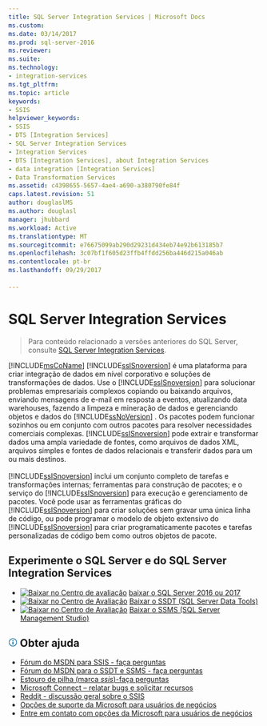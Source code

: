 ```yaml
---
title: SQL Server Integration Services | Microsoft Docs
ms.custom: 
ms.date: 03/14/2017
ms.prod: sql-server-2016
ms.reviewer: 
ms.suite: 
ms.technology:
- integration-services
ms.tgt_pltfrm: 
ms.topic: article
keywords:
- SSIS
helpviewer_keywords:
- SSIS
- DTS [Integration Services]
- SQL Server Integration Services
- Integration Services
- DTS [Integration Services], about Integration Services
- data integration [Integration Services]
- Data Transformation Services
ms.assetid: c4398655-5657-4ae4-a690-a380790fe84f
caps.latest.revision: 51
author: douglaslMS
ms.author: douglasl
manager: jhubbard
ms.workload: Active
ms.translationtype: MT
ms.sourcegitcommit: e76675099ab290d29231d434eb74e92b613185b7
ms.openlocfilehash: 3c07bf1f605d23ffb4ffdd256ba446d215a046ab
ms.contentlocale: pt-br
ms.lasthandoff: 09/29/2017

---
```

# <a name="sql-server-integration-services"></a>SQL Server Integration Services

 > Para conteúdo relacionado a versões anteriores do SQL Server, consulte [SQL Server Integration Services](https://msdn.microsoft.com/en-US/library/ms141026(SQL.120).aspx).

[!INCLUDE[msCoName](../includes/msconame-md.md)] [!INCLUDE[ssISnoversion](../includes/ssisnoversion-md.md)] é uma plataforma para criar integração de dados em nível corporativo e soluções de transformações de dados. Use o [!INCLUDE[ssISnoversion](../includes/ssisnoversion-md.md)] para solucionar problemas empresariais complexos copiando ou baixando arquivos, enviando mensagens de e-mail em resposta a eventos, atualizando data warehouses, fazendo a limpeza e mineração de dados e gerenciando objetos e dados do [!INCLUDE[ssNoVersion](../includes/ssnoversion-md.md)] . Os pacotes podem funcionar sozinhos ou em conjunto com outros pacotes para resolver necessidades comerciais complexas. [!INCLUDE[ssISnoversion](../includes/ssisnoversion-md.md)] pode extrair e transformar dados uma ampla variedade de fontes, como arquivos de dados XML, arquivos simples e fontes de dados relacionais e transferir dados para um ou mais destinos.<br /><br /> [!INCLUDE[ssISnoversion](../includes/ssisnoversion-md.md)] inclui um conjunto completo de tarefas e transformações internas; ferramentas para construção de pacotes; e o serviço do [!INCLUDE[ssISnoversion](../includes/ssisnoversion-md.md)] para execução e gerenciamento de pacotes. Você pode usar as ferramentas gráficas do [!INCLUDE[ssISnoversion](../includes/ssisnoversion-md.md)] para criar soluções sem gravar uma única linha de código, ou pode programar o modelo de objeto extensivo do [!INCLUDE[ssISnoversion](../includes/ssisnoversion-md.md)] para criar programaticamente pacotes e tarefas personalizadas de código bem como outros objetos de pacote.

## <a name="try-sql-server-and-sql-server-integration-services"></a>Experimente o SQL Server e do SQL Server Integration Services
- [![Baixar no Centro de avaliação](../includes/media/download2.png)](http://go.microsoft.com/fwlink/?LinkID=829477) [baixar o SQL Server 2016 ou 2017](https://www.microsoft.com/evalcenter/evaluate-sql-server)
- [![Baixar no Centro de Avaliação](../includes/media/download2.png)](../ssdt/download-sql-server-data-tools-ssdt.md) [Baixar o SSDT (SQL Server Data Tools)](../ssdt/download-sql-server-data-tools-ssdt.md)
- [![Baixar no Centro de Avaliação](../includes/media/download2.png)](../ssms/download-sql-server-management-studio-ssms.md) [Baixar o SSMS (SQL Server Management Studio)](../ssms/download-sql-server-management-studio-ssms.md)

##  <a name="infotipsql-servermediainfo-tippng-get-help"></a>![info_tip](../sql-server/media/info-tip.png) Obter ajuda
 
- [Fórum do MSDN para SSIS - faça perguntas](https://social.msdn.microsoft.com/Forums/en-us/home?forum=sqlintegrationservices)
- [Fórum do MSDN para o SSDT e SSMS - faça perguntas](https://social.msdn.microsoft.com/Forums/en-US/home?forum=sqltool)
- [Estouro de pilha (marca *ssis*)-faça perguntas](http://stackoverflow.com/questions/tagged/ssis)
- [Microsoft Connect – relatar bugs e solicitar recursos](https://connect.microsoft.com/SQLServer/Feedback)
- [Reddit - discussão geral sobre o SSIS](https://www.reddit.com/r/SQLServer/search?q=ssis&restrict_sr=on)
- [Opções de suporte da Microsoft para usuários de negócios](https://support.microsoft.com/gp/support-options-for-business)
- [Entre em contato com opções da Microsoft para usuários de negócios](https://support.microsoft.com/gp/contactus81?Audience=Commercial)

